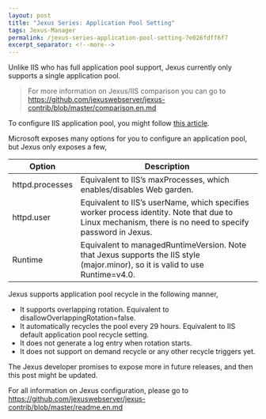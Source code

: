 ```yaml
---
layout: post
title: "Jexus Series: Application Pool Setting"
tags: Jexus-Manager
permalink: /jexus-series-application-pool-setting-7e026fdff6f7
excerpt_separator: <!--more-->
---
```

Unlike IIS who has full application pool support, Jexus currently only supports a single application pool.

> For more information on Jexus/IIS comparison you can go to https://github.com/jexuswebserver/jexus-contrib/blob/master/comparison.en.md

To configure IIS application pool, you might follow [this article](http://www.iis.net/configreference/system.applicationhost/applicationpools).
<!--more-->

Microsoft exposes many options for you to configure an application pool, but Jexus only exposes a few,

| Option | Description |
| ------ | ----------- |
| httpd.processes | Equivalent to IIS’s maxProcesses, which enables/disables Web garden.
| httpd.user | Equivalent to IIS’s userName, which specifies worker process identity. Note that due to Linux mechanism, there is no need to specify password in Jexus.
| Runtime | Equivalent to managedRuntimeVersion. Note that Jexus supports the IIS style (major.minor), so it is valid to use Runtime=v4.0. |

Jexus supports application pool recycle in the following manner,

* It supports overlapping rotation. Equivalent to disallowOverlappingRotation=false.
* It automatically recycles the pool every 29 hours. Equivalent to IIS default application pool recycle setting.
* It does not generate a log entry when rotation starts.
* It does not support on demand recycle or any other recycle triggers yet.

The Jexus developer promises to expose more in future releases, and then this post might be updated.

For all information on Jexus configuration, please go to https://github.com/jexuswebserver/jexus-contrib/blob/master/readme.en.md

